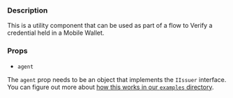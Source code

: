 ### Description

This is a utility component that can be used as part of a flow to Verify a credential held in a Mobile Wallet.

### Props

* `agent`

The `agent` prop needs to be an object that implements the `IIssuer` interface. You can figure out more about [how this works in our `examples` directory](https://github.com/kiva/ssi-wizard-sdk/tree/main/create-ssirius-standalone/template/src/examples/agents).